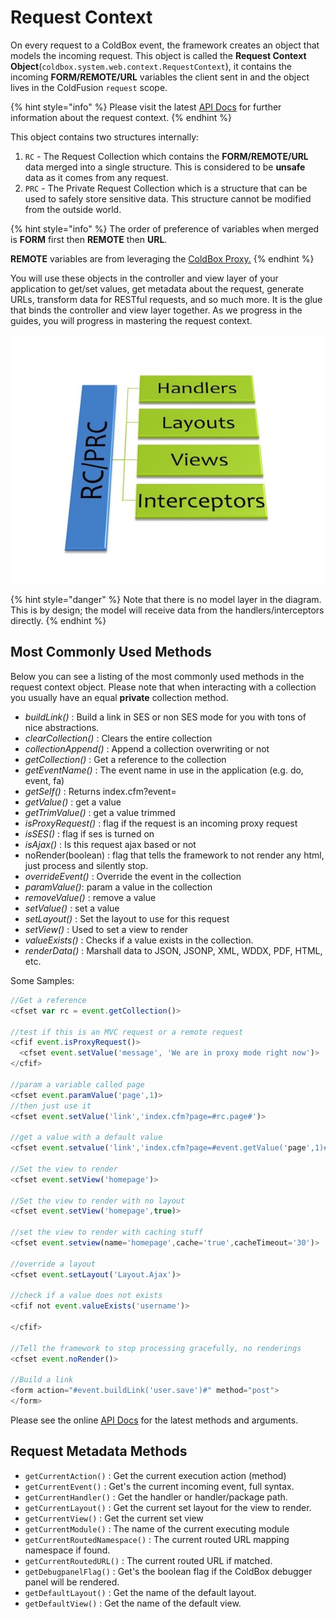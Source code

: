 # Request Context

On every request to a ColdBox event, the framework creates an object that models the incoming request. This object is called the **Request Context Object**\(`coldbox.system.web.context.RequestContext`\), it contains the incoming **FORM/REMOTE/URL** variables the client sent in and the object lives in the ColdFusion `request` scope.

{% hint style="info" %}
Please visit the latest [API Docs](http://apidocs.ortussolutions.com/coldbox/current) for further information about the request context.
{% endhint %}

This object contains two structures internally:

1. `RC` - The Request Collection which contains the **FORM/REMOTE/URL** data merged into a single structure.  This is considered to be **unsafe** data as it comes from any request.
2. `PRC` - The Private Request Collection which is a structure that can be used to safely store sensitive data.  This structure cannot be modified from the outside world.

{% hint style="info" %}
The order of preference of variables when merged is **FORM** first then **REMOTE** then **URL**.

**REMOTE** variables are from leveraging the [ColdBox Proxy.](../digging-deeper/coldbox-proxy/)
{% endhint %}

You will use these objects in the controller and view layer of your application to get/set values, get metadata about the request, generate URLs, transform data for RESTful requests, and so much more. It is the glue that binds the controller and view layer together. As we progress in the guides, you will progress in mastering the request context.

![RC/PRC Data Super Highway](../.gitbook/assets/requestcollectiondatabus%20%281%29%20%281%29.jpg)

{% hint style="danger" %}
Note that there is no model layer in the diagram. This is by design; the model will receive data from the handlers/interceptors directly.
{% endhint %}

## Most Commonly Used Methods

Below you can see a listing of the most commonly used methods in the request context object. Please note that when interacting with a collection you usually have an equal **private** collection method.

* _buildLink\(\)_ : Build a link in SES or non SES mode for you with tons of nice abstractions.
* _clearCollection\(\)_ : Clears the entire collection
* _collectionAppend\(\)_ : Append a collection overwriting or not
* _getCollection\(\)_ : Get a reference to the collection
* _getEventName\(\)_ : The event name in use in the application \(e.g. do, event, fa\)
* _getSelf\(\)_ : Returns index.cfm?event=
* _getValue\(\)_ : get a value
* _getTrimValue\(\)_ : get a value trimmed
* _isProxyRequest\(\)_ : flag if the request is an incoming proxy request
* _isSES\(\)_ : flag if ses is turned on
* _isAjax\(\)_ : Is this request ajax based or not
* noRender\(boolean\) : flag that tells the framework to not render any html, just process and silently stop.
* _overrideEvent\(\)_ : Override the event in the collection
* _paramValue\(\)_: param a value in the collection
* _removeValue\(\)_ : remove a value
* _setValue\(\)_ : set a value
* _setLayout\(\)_ : Set the layout to use for this request
* _setView\(\)_ : Used to set a view to render
* _valueExists\(\)_ : Checks if a value exists in the collection.
* _renderData\(\)_ : Marshall data to JSON, JSONP, XML, WDDX, PDF, HTML, etc.

Some Samples:

```javascript
//Get a reference
<cfset var rc = event.getCollection()>

//test if this is an MVC request or a remote request
<cfif event.isProxyRequest()>
  <cfset event.setValue('message', 'We are in proxy mode right now')>
</cfif>

//param a variable called page
<cfset event.paramValue('page',1)>
//then just use it
<cfset event.setValue('link','index.cfm?page=#rc.page#')>

//get a value with a default value
<cfset event.setvalue('link','index.cfm?page=#event.getValue('page',1)#')>

//Set the view to render
<cfset event.setView('homepage')>

//Set the view to render with no layout
<cfset event.setView('homepage',true)>

//set the view to render with caching stuff
<cfset event.setview(name='homepage',cache='true',cacheTimeout='30')>

//override a layout
<cfset event.setLayout('Layout.Ajax')>

//check if a value does not exists
<cfif not event.valueExists('username')>

</cfif>

//Tell the framework to stop processing gracefully, no renderings
<cfset event.noRender()>

//Build a link
<form action="#event.buildLink('user.save')#" method="post">
</form>
```

Please see the online [API Docs](http://apidocs.ortussolutions.com/coldbox/current) for the latest methods and arguments.

## Request Metadata Methods

* `getCurrentAction()` : Get the current execution action \(method\)
* `getCurrentEvent()` : Get's the current incoming event, full syntax.
* `getCurrentHandler()` : Get the handler or handler/package path.
* `getCurrentLayout()` : Get the current set layout for the view to render.
* `getCurrentView()` : Get the current set view
* `getCurrentModule()` : The name of the current executing module
* `getCurrentRoutedNamespace()` : The current routed URL mapping namespace if found.
* `getCurrentRoutedURL()` : The current routed URL if matched.
* `getDebugpanelFlag()` : Get's the boolean flag if the ColdBox debugger panel will be rendered.
* `getDefaultLayout()` : Get the name of the default layout.
* `getDefaultView()` : Get the name of the default view.

